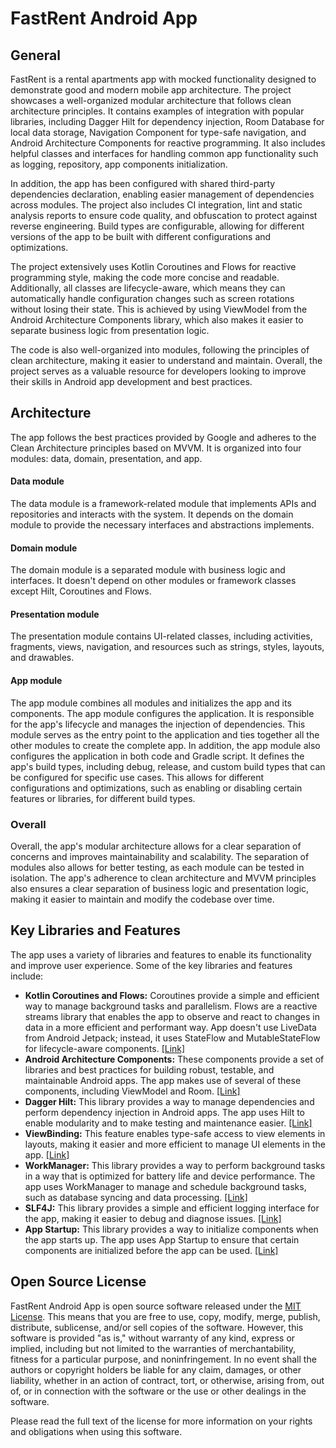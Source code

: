# FastRent Android App

## General
FastRent is a rental apartments app with mocked functionality designed to demonstrate good and
modern mobile app architecture. The project showcases a well-organized modular architecture that follows clean architecture principles. It contains examples of integration with popular libraries, including Dagger Hilt for dependency injection, Room Database for local data storage, Navigation Component for type-safe navigation, and Android Architecture Components for
reactive programming. It also includes helpful classes and interfaces for handling common app
functionality such as logging, repository, app components initialization.

In addition, the app has been configured with shared third-party dependencies declaration, enabling easier management of dependencies across modules. The project also includes CI integration, lint and static analysis reports to ensure code quality, and obfuscation to protect against reverse
engineering. Build types are configurable, allowing for different versions of the app to be built with different configurations and optimizations.

The project extensively uses Kotlin Coroutines and Flows for reactive programming style, making the code more concise and readable. Additionally, all classes are lifecycle-aware, which means they can automatically handle configuration changes such as screen rotations without losing their state. This is achieved by using ViewModel from the Android Architecture Components library, which also makes it easier to separate business logic from presentation logic.

The code is also well-organized into modules, following the principles of clean architecture, making it easier to understand and maintain. Overall, the project serves as a valuable resource for developers looking to improve their skills in Android app development and best practices.
## Architecture
The app follows the best practices provided by Google and adheres to the Clean Architecture principles based on MVVM. It is organized into four modules: data, domain, presentation, and app.
#### Data module
The data module is a framework-related module that implements APIs and repositories and interacts with the system. It depends on the domain module to provide the necessary interfaces and abstractions implements.
#### Domain module
The domain module is a separated module with business logic and interfaces. It doesn't depend on other modules or framework classes except Hilt, Coroutines and Flows.
#### Presentation module
The presentation module contains UI-related classes, including activities, fragments, views, navigation, and resources such as strings, styles, layouts, and drawables.
#### App module
The app module combines all modules and initializes the app and its components.
The app module configures the application. It is responsible for the app's lifecycle and manages the injection of dependencies.
This module serves as the entry point to the application and ties together all the other modules to create the complete app.
In addition, the app module also configures the application in both code and Gradle script. It defines the app's build types, including debug, release, and custom build types that can be configured for specific use cases. This allows for different configurations and optimizations, such as enabling or disabling certain features or libraries, for different build types.
### Overall
Overall, the app's modular architecture allows for a clear separation of concerns and improves maintainability and scalability. The separation of modules also allows for better testing, as each module can be tested in isolation. The app's adherence to clean architecture and MVVM principles also ensures a clear separation of business logic and presentation logic, making it easier to maintain and modify the codebase over time.

## Key Libraries and Features
The app uses a variety of libraries and features to enable its functionality and improve user experience. Some of the key libraries and features include:

* **Kotlin Coroutines and Flows:** Coroutines provide a simple and efficient way to manage background tasks and parallelism. Flows are a reactive streams library that enables the app to observe and react to changes in data in a more efficient and performant way. App doesn't use LiveData from Android Jetpack; instead, it uses StateFlow and MutableStateFlow for lifecycle-aware components. [[Link]](https://kotlinlang.org/docs/coroutines-overview.html)
* **Android Architecture Components:** These components provide a set of libraries and best practices for building robust, testable, and maintainable Android apps. The app makes use of several of these components, including ViewModel and Room. [[Link]](https://kotlinlang.org/docs/coroutines-overview.html)
* **Dagger Hilt:** This library provides a way to manage dependencies and perform dependency injection in Android apps. The app uses Hilt to enable modularity and to make testing and maintenance easier. [[Link]](https://dagger.dev/hilt/)
* **ViewBinding:** This feature enables type-safe access to view elements in layouts, making it easier and more efficient to manage UI elements in the app. [[Link]](https://developer.android.com/topic/libraries/view-binding)
* **WorkManager:** This library provides a way to perform background tasks in a way that is optimized for battery life and device performance. The app uses WorkManager to manage and schedule background tasks, such as database syncing and data processing. [[Link]](https://developer.android.com/topic/libraries/architecture/workmanager)
* **SLF4J:** This library provides a simple and efficient logging interface for the app, making it easier to debug and diagnose issues. [[Link]](http://www.slf4j.org/)
* **App Startup:** This library provides a way to initialize components when the app starts up. The app uses App Startup to ensure that certain components are initialized before the app can be used. [[Link]](https://developer.android.com/topic/libraries/app-startup)

## Open Source License
FastRent Android App is open source software released under the [MIT License](https://opensource.org/licenses/MIT). This means that you are free to use, copy, modify, merge, publish, distribute, sublicense, and/or sell copies of the software. However, this software is provided "as is," without warranty of any kind, express or implied, including but not limited to the warranties of merchantability, fitness for a particular purpose, and noninfringement. In no event shall the authors or copyright holders be liable for any claim, damages, or other liability, whether in an action of contract, tort, or otherwise, arising from, out of, or in connection with the software or the use or other dealings in the software.

Please read the full text of the license for more information on your rights and obligations when using this software.